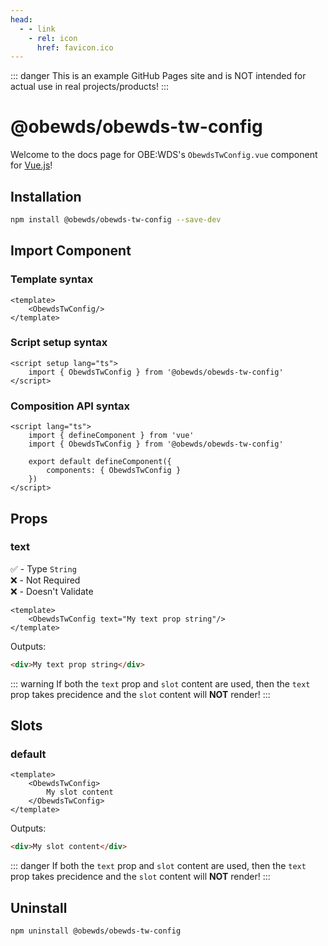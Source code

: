 ```yaml
---
head:
  - - link
    - rel: icon
      href: favicon.ico
---
```



::: danger
This is an example GitHub Pages site and is NOT intended for actual use in real projects/products!
:::


# @obewds/obewds-tw-config

Welcome to the docs page for OBE:WDS's `ObewdsTwConfig.vue` component for [Vue.js](https://vuejs.org/)!




## Installation

```bash
npm install @obewds/obewds-tw-config --save-dev
```




## Import Component




### Template syntax

```html{2}
<template>
    <ObewdsTwConfig/>
</template>
```




### Script setup syntax

```html{2}
<script setup lang="ts">
    import { ObewdsTwConfig } from '@obewds/obewds-tw-config'
</script>
```




### Composition API syntax

```html{3,6}
<script lang="ts">
    import { defineComponent } from 'vue'
    import { ObewdsTwConfig } from '@obewds/obewds-tw-config'

    export default defineComponent({
        components: { ObewdsTwConfig }
    })
</script>
```




## Props




### text

:white_check_mark: - Type `String`  
:x: - Not Required  
:x: - Doesn't Validate


```html{2}
<template>
    <ObewdsTwConfig text="My text prop string"/>
</template>
```

Outputs:

```html
<div>My text prop string</div>
```

::: warning
If both the `text` prop and `slot` content are used, then the `text` prop takes precidence and the `slot` content will **NOT** render!
:::




## Slots




### default

```html{2-4}
<template>
    <ObewdsTwConfig>
        My slot content
    </ObewdsTwConfig>
</template>
```

Outputs:

```html
<div>My slot content</div>
```

::: danger
If both the `text` prop and `slot` content are used, then the `text` prop takes precidence and the `slot` content will **NOT** render!
:::




## Uninstall

```bash
npm uninstall @obewds/obewds-tw-config
```



<!--
## Markdown Examples

::: tip
This is a tip
:::

::: info
This is an info box
:::

::: warning
This is a warning
:::

::: danger
This is a dangerous warning
:::

::: tip CUSTOM TITLE
This is a dangerous warning
:::

::: details
This is a details block, which does not work in Internet Explorer or old versions of Edge.
:::

::: details Click me to view the code

```js
console.log('Hello, VitePress!')
```

:::
-->
